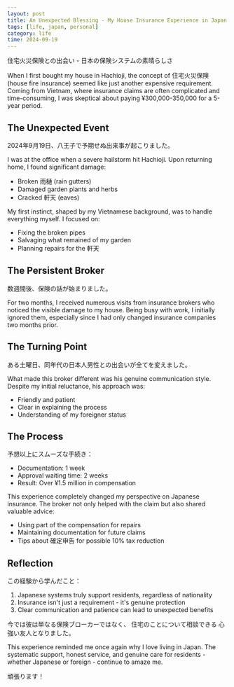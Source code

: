 ```yaml
---
layout: post
title: An Unexpected Blessing - My House Insurance Experience in Japan
tags: [life, japan, personal]
category: life
time: 2024-09-19
---
```


住宅火災保険との出会い - 日本の保険システムの素晴らしさ

When I first bought my house in Hachioji, the concept of 住宅火災保険 (house fire insurance) seemed like just another expensive requirement. Coming from Vietnam, where insurance claims are often complicated and time-consuming, I was skeptical about paying ¥300,000-350,000 for a 5-year period.

## The Unexpected Event

2024年9月19日、八王子で予期せぬ出来事が起こりました。

I was at the office when a severe hailstorm hit Hachioji. Upon returning home, I found significant damage:
- Broken 雨樋 (rain gutters)
- Damaged garden plants and herbs
- Cracked 軒天 (eaves)

My first instinct, shaped by my Vietnamese background, was to handle everything myself. I focused on:
- Fixing the broken pipes
- Salvaging what remained of my garden
- Planning repairs for the 軒天

## The Persistent Broker

数週間後、保険の話が始まりました。

For two months, I received numerous visits from insurance brokers who noticed the visible damage to my house. Being busy with work, I initially ignored them, especially since I had only changed insurance companies two months prior.

## The Turning Point

ある土曜日、同年代の日本人男性との出会いが全てを変えました。

What made this broker different was his genuine communication style. Despite my initial reluctance, his approach was:
- Friendly and patient
- Clear in explaining the process
- Understanding of my foreigner status

## The Process

予想以上にスムーズな手続き：
- Documentation: 1 week
- Approval waiting time: 2 weeks
- Result: Over ¥1.5 million in compensation

This experience completely changed my perspective on Japanese insurance. The broker not only helped with the claim but also shared valuable advice:
- Using part of the compensation for repairs
- Maintaining documentation for future claims
- Tips about 確定申告 for possible 10% tax reduction

## Reflection

この経験から学んだこと：
1. Japanese systems truly support residents, regardless of nationality
2. Insurance isn't just a requirement - it's genuine protection
3. Clear communication and patience can lead to unexpected benefits

今では彼は単なる保険ブローカーではなく、
住宅のことについて相談できる
心強い友人となりました。

This experience reminded me once again why I love living in Japan. The systematic support, honest service, and genuine care for residents - whether Japanese or foreign - continue to amaze me.

頑張ります！